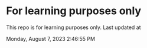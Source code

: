 # For learning purposes only
This repo is for learning purposes only.
Last updated at

Monday, August 7, 2023 2:46:55 PM

